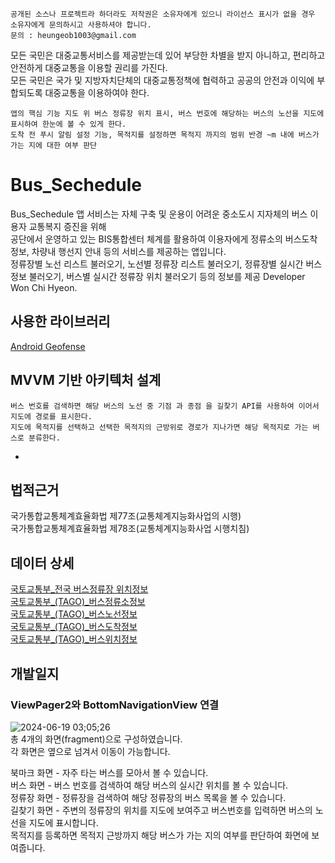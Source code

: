 ```
공개된 소스나 프로젝트라 하더라도 저작권은 소유자에게 있으니 라이선스 표시가 없을 경우 소유자에게 문의하시고 사용하셔야 합니다.
문의 : heungeob1003@gmail.com
```
모든 국민은 대중교통서비스를 제공받는데 있어 부당한 차별을 받지 아니하고, 편리하고 안전하게 대중교통을 이용할 권리를 가진다.    
모든 국민은 국가 및 지방자치단체의 대중교통정책에 협력하고 공공의 안전과 이익에 부합되도록 대중교통을 이용하여야 한다.    
```
앱의 핵심 기능 지도 위 버스 정류장 위치 표시, 버스 번호에 해당하는 버스의 노선을 지도에 표시하여 한눈에 볼 수 있게 한다.
도착 전 푸시 알림 설정 기능, 목적지를 설정하면 목적지 까지의 범위 반경 ~m 내에 버스가 가는 지에 대한 여부 판단
```
# Bus_Sechedule
Bus_Sechedule 앱 서비스는 자체 구축 및 운용이 어려운 중소도시 지자체의 버스 이용자 교통복지 증진을 위해        
공단에서 운영하고 있는 BIS통합센터 체계를 활용하여 이용자에게 정류소의 버스도착 정보, 차량내 행선지 안내 등의 서비스를 제공하는 앱입니다.    
정류장별 노선 리스트 불러오기, 노선별 정류장 리스트 불러오기, 정류장별 실시간 버스정보 불러오기, 버스별 실시간 정류장 위치 불러오기 등의 정보를 제공
Developer Won Chi Hyeon.

## 사용한 라이브러리
[Android Geofense](https://angangmoddi.tistory.com/266)

## MVVM 기반 아키텍처 설계

```
버스 번호를 검색하면 해당 버스의 노선 중 기점 과 종점 을 길찾기 API를 사용하여 이어서 지도에 경로를 표시한다.
지도에 목적지를 선택하고 선택한 목적지의 근방위로 경로가 지나가면 해당 목적지로 가는 버스로 분류한다.
```
-
## 법적근거
국가통합교통체계효율화법 제77조(교통체계지능화사업의 시행)   
국가통합교통체계효율화법 제78조(교통체계지능화사업 시행치침)    

## 데이터 상세
[국토교통부_전국 버스정류장 위치정보](https://www.data.go.kr/data/15067528/fileData.do)    
[국토교통부_(TAGO)_버스정류소정보](https://www.data.go.kr/tcs/dss/selectApiDataDetailView.do?publicDataPk=15098534)      
[국토교통부_(TAGO)_버스노선정보](https://www.data.go.kr/tcs/dss/selectApiDataDetailView.do?publicDataPk=15098529)     
[국토교통부_(TAGO)_버스도착정보](https://www.data.go.kr/tcs/dss/selectApiDataDetailView.do?publicDataPk=15098530)     
[국토교통부_(TAGO)_버스위치정보](https://www.data.go.kr/tcs/dss/selectApiDataDetailView.do?publicDataPk=15098533)

## 개발일지

### ViewPager2와 BottomNavigationView 연결
![2024-06-19 03;05;26](https://github.com/chihyeonwon/Wonju_Bus/assets/58906858/415a98d5-bee0-4e54-9182-c647f3efbac2)      
총 4개의 화면(fragment)으로 구성하였습니다.     
각 화면은 옆으로 넘겨서 이동이 가능합니다.     

북마크 화면 - 자주 타는 버스를 모아서 볼 수 있습니다.     
버스 화면 - 버스 번호를 검색하여 해당 버스의 실시간 위치를 볼 수 있습니다.    
정류장 화면 - 정류장을 검색하여 해당 정류장의 버스 목록을 볼 수 있습니다.    
길찾기 화면 - 주변의 정류장의 위치를 지도에 보여주고 버스번호를 입력하면 버스의 노선을 지도에 표시합니다.     
목적지를 등록하면 목적지 근방까지 해당 버스가 가는 지의 여부를 판단하여 화면에 보여줍니다.    








